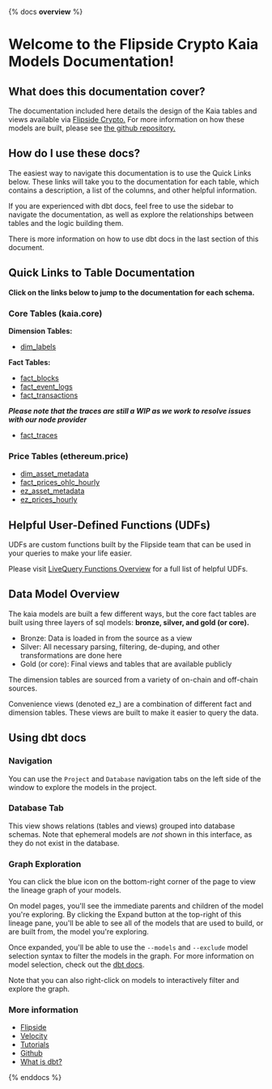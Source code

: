 {% docs __overview__ %}

# Welcome to the Flipside Crypto Kaia Models Documentation!

## **What does this documentation cover?**
The documentation included here details the design of the Kaia tables and views available via [Flipside Crypto.](https://flipsidecrypto.xyz/) For more information on how these models are built, please see [the github repository.](https://github.com/FlipsideCrypto/kaia-models)

## **How do I use these docs?**
The easiest way to navigate this documentation is to use the Quick Links below. These links will take you to the documentation for each table, which contains a description, a list of the columns, and other helpful information.

If you are experienced with dbt docs, feel free to use the sidebar to navigate the documentation, as well as explore the relationships between tables and the logic building them.

There is more information on how to use dbt docs in the last section of this document.

## **Quick Links to Table Documentation**

**Click on the links below to jump to the documentation for each schema.**

### Core Tables (kaia.core)

**Dimension Tables:**
- [dim_labels](https://flipsidecrypto.github.io/kaia-models/#!/model/model.kaia_models.core__dim_labels)

**Fact Tables:**
- [fact_blocks](https://flipsidecrypto.github.io/kaia-models/#!/model/model.kaia_models.core__fact_blocks)
- [fact_event_logs](https://flipsidecrypto.github.io/kaia-models/#!/model/model.kaia_models.core__fact_event_logs)
- [fact_transactions](https://flipsidecrypto.github.io/kaia-models/#!/model/model.kaia_models.core__fact_transactions)

***Please note that the traces are still a WIP as we work to resolve issues with our node provider***
- [fact_traces](https://flipsidecrypto.github.io/kaia-models/#!/model/model.kaia_models.core__fact_traces)

### Price Tables (ethereum.price)
- [dim_asset_metadata](https://flipsidecrypto.github.io/kaia-models/#!/model/model.kaia_models.price__dim_asset_metadata)
- [fact_prices_ohlc_hourly](https://flipsidecrypto.github.io/kaia-models/#!/model/model.kaia_models.price__fact_prices_ohlc_hourly)
- [ez_asset_metadata](https://flipsidecrypto.github.io/kaia-models/#!/model/model.kaia_models.price__ez_asset_metadata)
- [ez_prices_hourly](https://flipsidecrypto.github.io/kaia-models/#!/model/model.kaia_models.price__ez_prices_hourly)

## **Helpful User-Defined Functions (UDFs)**

UDFs are custom functions built by the Flipside team that can be used in your queries to make your life easier. 

Please visit [LiveQuery Functions Overview](https://flipsidecrypto.github.io/livequery-models/#!/overview) for a full list of helpful UDFs.

## **Data Model Overview**

The kaia models are built a few different ways, but the core fact tables are built using three layers of sql models: **bronze, silver, and gold (or core).**

- Bronze: Data is loaded in from the source as a view
- Silver: All necessary parsing, filtering, de-duping, and other transformations are done here
- Gold (or core): Final views and tables that are available publicly

The dimension tables are sourced from a variety of on-chain and off-chain sources.

Convenience views (denoted ez_) are a combination of different fact and dimension tables. These views are built to make it easier to query the data.

## **Using dbt docs**
### Navigation

You can use the ```Project``` and ```Database``` navigation tabs on the left side of the window to explore the models in the project.

### Database Tab

This view shows relations (tables and views) grouped into database schemas. Note that ephemeral models are *not* shown in this interface, as they do not exist in the database.

### Graph Exploration

You can click the blue icon on the bottom-right corner of the page to view the lineage graph of your models.

On model pages, you'll see the immediate parents and children of the model you're exploring. By clicking the Expand button at the top-right of this lineage pane, you'll be able to see all of the models that are used to build, or are built from, the model you're exploring.

Once expanded, you'll be able to use the ```--models``` and ```--exclude``` model selection syntax to filter the models in the graph. For more information on model selection, check out the [dbt docs](https://docs.getdbt.com/docs/model-selection-syntax).

Note that you can also right-click on models to interactively filter and explore the graph.


### **More information**
- [Flipside](https://flipsidecrypto.xyz/)
- [Velocity](https://app.flipsidecrypto.com/velocity?nav=Discover)
- [Tutorials](https://docs.flipsidecrypto.com/our-data/tutorials)
- [Github](https://github.com/FlipsideCrypto/kaia-models)
- [What is dbt?](https://docs.getdbt.com/docs/introduction)


{% enddocs %}